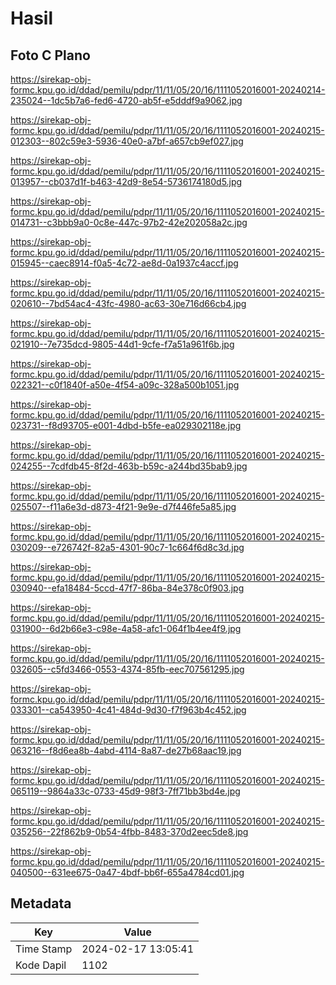 # Hasil

## Foto C Plano

https://sirekap-obj-formc.kpu.go.id/ddad/pemilu/pdpr/11/11/05/20/16/1111052016001-20240214-235024--1dc5b7a6-fed6-4720-ab5f-e5dddf9a9062.jpg

https://sirekap-obj-formc.kpu.go.id/ddad/pemilu/pdpr/11/11/05/20/16/1111052016001-20240215-012303--802c59e3-5936-40e0-a7bf-a657cb9ef027.jpg

https://sirekap-obj-formc.kpu.go.id/ddad/pemilu/pdpr/11/11/05/20/16/1111052016001-20240215-013957--cb037d1f-b463-42d9-8e54-5736174180d5.jpg

https://sirekap-obj-formc.kpu.go.id/ddad/pemilu/pdpr/11/11/05/20/16/1111052016001-20240215-014731--c3bbb9a0-0c8e-447c-97b2-42e202058a2c.jpg

https://sirekap-obj-formc.kpu.go.id/ddad/pemilu/pdpr/11/11/05/20/16/1111052016001-20240215-015945--caec8914-f0a5-4c72-ae8d-0a1937c4accf.jpg

https://sirekap-obj-formc.kpu.go.id/ddad/pemilu/pdpr/11/11/05/20/16/1111052016001-20240215-020610--7bd54ac4-43fc-4980-ac63-30e716d66cb4.jpg

https://sirekap-obj-formc.kpu.go.id/ddad/pemilu/pdpr/11/11/05/20/16/1111052016001-20240215-021910--7e735dcd-9805-44d1-9cfe-f7a51a961f6b.jpg

https://sirekap-obj-formc.kpu.go.id/ddad/pemilu/pdpr/11/11/05/20/16/1111052016001-20240215-022321--c0f1840f-a50e-4f54-a09c-328a500b1051.jpg

https://sirekap-obj-formc.kpu.go.id/ddad/pemilu/pdpr/11/11/05/20/16/1111052016001-20240215-023731--f8d93705-e001-4dbd-b5fe-ea029302118e.jpg

https://sirekap-obj-formc.kpu.go.id/ddad/pemilu/pdpr/11/11/05/20/16/1111052016001-20240215-024255--7cdfdb45-8f2d-463b-b59c-a244bd35bab9.jpg

https://sirekap-obj-formc.kpu.go.id/ddad/pemilu/pdpr/11/11/05/20/16/1111052016001-20240215-025507--f11a6e3d-d873-4f21-9e9e-d7f446fe5a85.jpg

https://sirekap-obj-formc.kpu.go.id/ddad/pemilu/pdpr/11/11/05/20/16/1111052016001-20240215-030209--e726742f-82a5-4301-90c7-1c664f6d8c3d.jpg

https://sirekap-obj-formc.kpu.go.id/ddad/pemilu/pdpr/11/11/05/20/16/1111052016001-20240215-030940--efa18484-5ccd-47f7-86ba-84e378c0f903.jpg

https://sirekap-obj-formc.kpu.go.id/ddad/pemilu/pdpr/11/11/05/20/16/1111052016001-20240215-031900--6d2b66e3-c98e-4a58-afc1-064f1b4ee4f9.jpg

https://sirekap-obj-formc.kpu.go.id/ddad/pemilu/pdpr/11/11/05/20/16/1111052016001-20240215-032605--c5fd3466-0553-4374-85fb-eec707561295.jpg

https://sirekap-obj-formc.kpu.go.id/ddad/pemilu/pdpr/11/11/05/20/16/1111052016001-20240215-033301--ca543950-4c41-484d-9d30-f7f963b4c452.jpg

https://sirekap-obj-formc.kpu.go.id/ddad/pemilu/pdpr/11/11/05/20/16/1111052016001-20240215-063216--f8d6ea8b-4abd-4114-8a87-de27b68aac19.jpg

https://sirekap-obj-formc.kpu.go.id/ddad/pemilu/pdpr/11/11/05/20/16/1111052016001-20240215-065119--9864a33c-0733-45d9-98f3-7ff71bb3bd4e.jpg

https://sirekap-obj-formc.kpu.go.id/ddad/pemilu/pdpr/11/11/05/20/16/1111052016001-20240215-035256--22f862b9-0b54-4fbb-8483-370d2eec5de8.jpg

https://sirekap-obj-formc.kpu.go.id/ddad/pemilu/pdpr/11/11/05/20/16/1111052016001-20240215-040500--631ee675-0a47-4bdf-bb6f-655a4784cd01.jpg


## Metadata

| Key        | Value               |
| ---------- | ------------------- |
| Time Stamp | 2024-02-17 13:05:41 |
| Kode Dapil | 1102                |



